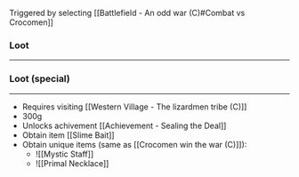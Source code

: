Triggered by selecting [[Battlefield - An odd war (C)#Combat vs Crocomen]]

### Loot
---

### Loot (special)
___
- Requires visiting [[Western Village - The lizardmen tribe (C)]]
- 300g
- Unlocks achivement [[Achievement - Sealing the Deal]]
- Obtain item [[Slime Bait]]
- Obtain unique items (same as [[Crocomen win the war (C)]]):
	- ![[Mystic Staff]]
	- ![[Primal Necklace]]
